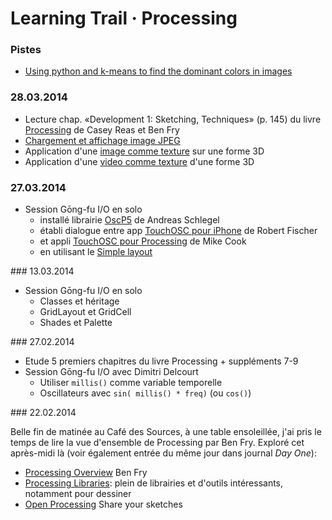 # Learning Trail · Processing

### Pistes

 * [Using python and k-means to find the dominant colors in images](http://charlesleifer.com/blog/using-python-and-k-means-to-find-the-dominant-colors-in-images/)

### 28.03.2014

* Lecture chap. «Development 1: Sketching, Techniques» (p. 145) du livre [Processing](Discovering-Processing.md#books) de Casey Reas et Ben Fry
* [Chargement et affichage image JPEG](pde/sketch_images/sketch_images.pde)
* Application d'une [image comme texture](pde/sketch_shapes_3d/sketch_shapes_3d.pde) sur une forme 3D
* Application d'une [video comme texture](pde/sketch_textures/sketch_textures.pde) d'une forme 3D

### 27.03.2014

* Session Gōng-fu I/O en solo
   * installé librairie [OscP5](http://www.sojamo.de/libraries/oscp5/) de Andreas Schlegel
   * établi dialogue entre app [TouchOSC pour iPhone](http://hexler.net/docs/touchosc-configuration-connections-osc) de Robert Fischer
   * et appli [TouchOSC pour Processing](http://www.thebox.myzen.co.uk/Mac_Apps/Processing.html) de Mike Cook
   * en utilisant le [Simple layout](https://mobile.twitter.com/gongfuio/status/449526276554891264/photo/1)

### 13.03.2014

 * Session Gōng-fu I/O en solo
   * Classes et héritage
   * GridLayout et GridCell
   * Shades et Palette
 
### 27.02.2014

* Etude 5 premiers chapitres du livre Processing + suppléments 7-9
* Session Gōng-fu I/O avec Dimitri Delcourt
  * Utiliser `millis()` comme variable temporelle
  * Oscillateurs avec `sin( millis() * freq)` (ou `cos()`)

### 22.02.2014

Belle fin de matinée au Café des Sources, à une table ensoleillée, j'ai pris le temps de lire la vue d'ensemble de Processing par Ben Fry. Exploré cet après-midi là (voir également entrée du même jour dans journal _Day One_):

* [Processing Overview](http://processing.org/tutorials/overview/) Ben Fry
* [Processing Libraries](http://processing.org/reference/libraries/): plein de librairies et d'outils intéressants, notamment pour dessiner
* [Open Processing](http://www.openprocessing.org) Share your sketches
